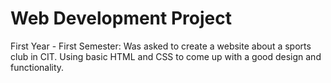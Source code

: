 # Web Development Project
First Year - First Semester: Was asked to create a website about a sports club in CIT. Using basic HTML and CSS to come up with a good design and functionality. 